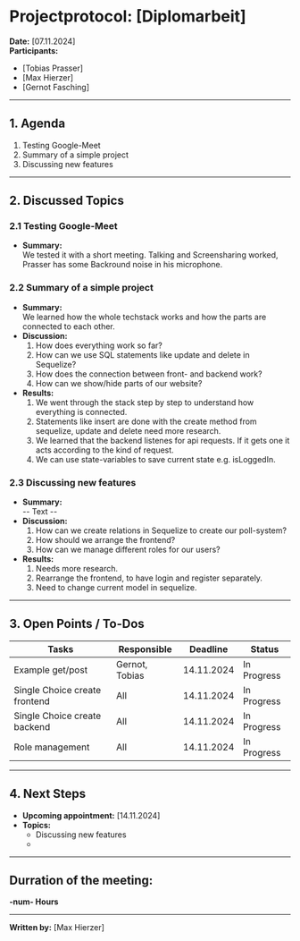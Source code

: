 # Projectprotocol: **[Diplomarbeit]**

**Date:** [07.11.2024]  
**Participants:**  
- [Tobias Prasser]  
- [Max Hierzer]  
- [Gernot Fasching]  

---

## 1. Agenda
1. Testing Google-Meet
2. Summary of a simple project
3. Discussing new features

---

## 2. Discussed Topics
### 2.1 Testing Google-Meet
- **Summary:**  
  We tested it with a short meeting. Talking and Screensharing worked, Prasser has some Backround noise in his microphone.

### 2.2 Summary of a simple project
- **Summary:**  
  We learned how the whole techstack works and how the parts are connected to each other.
- **Discussion:**  
  1. How does everything work so far?
  2. How can we use SQL statements like update and delete in Sequelize?
  3. How does the connection between front- and backend work?
  4. How can we show/hide parts of our website?
- **Results:**  
  1. We went through the stack step by step to understand how everything is connected.
  2. Statements like insert are done with the create method from sequelize, update and delete need more research.
  3. We learned that the backend listenes for api requests. If it gets one it acts according to the kind of request.
  4. We can use state-variables to save current state e.g. isLoggedIn.
  
### 2.3 Discussing new features
- **Summary:**  
  -- Text --
- **Discussion:**  
  1. How can we create relations in Sequelize to create our poll-system?
  2. How should we arrange the frontend?
  3. How can we manage different roles for our users?
- **Results:**  
  1. Needs more research.
  2. Rearrange the frontend, to have login and register separately.
  3. Need to change current model in sequelize.

---

## 3. Open Points / To-Dos
| Tasks                  | Responsible    | Deadline       | Status       |
|------------------------|----------------|----------------|--------------|
| Example get/post       | Gernot, Tobias | 14.11.2024     | In Progress  |
| Single Choice create frontend | All            | 14.11.2024     | In Progress  |
| Single Choice create backend  | All            | 14.11.2024     | In Progress  |
| Role management        | All            | 14.11.2024     | In Progress  |
---

## 4. Next Steps
- **Upcoming appointment:** [14.11.2024]  
- **Topics:**  
  - Discussing new features
  - 

---

## Durration of the meeting:
 **-num- Hours**

---

**Written by:** [Max Hierzer]

